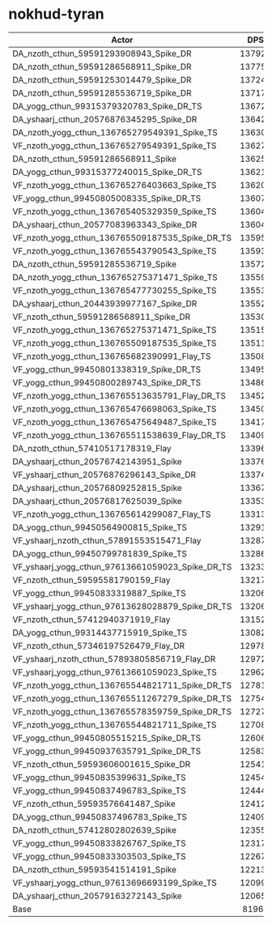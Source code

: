 # nokhud-tyran
| Actor | DPS | Increase |
|---|:---:|:---:|
|DA_nzoth_cthun_59591293908943_Spike_DR|137920|68.27%|
|DA_nzoth_cthun_59591286568911_Spike_DR|137755|68.07%|
|DA_nzoth_cthun_59591253014479_Spike_DR|137241|67.44%|
|DA_nzoth_cthun_59591285536719_Spike_DR|137171|67.35%|
|DA_yogg_cthun_99315379320783_Spike_DR_TS|136720|66.80%|
|DA_yshaarj_cthun_20576876345295_Spike_DR|136428|66.45%|
|DA_nzoth_yogg_cthun_136765279549391_Spike_TS|136302|66.29%|
|VF_nzoth_yogg_cthun_136765279549391_Spike_TS|136272|66.26%|
|DA_nzoth_cthun_59591286568911_Spike|136254|66.23%|
|DA_yogg_cthun_99315377240015_Spike_DR_TS|136216|66.19%|
|VF_nzoth_yogg_cthun_136765276403663_Spike_TS|136201|66.17%|
|VF_yogg_cthun_99450805008335_Spike_DR_TS|136072|66.01%|
|VF_nzoth_yogg_cthun_136765405329359_Spike_TS|136042|65.98%|
|DA_yshaarj_cthun_20577083963343_Spike_DR|136041|65.97%|
|VF_nzoth_yogg_cthun_136765509187535_Spike_DR_TS|135952|65.87%|
|VF_nzoth_yogg_cthun_136765543790543_Spike_TS|135934|65.84%|
|DA_nzoth_cthun_59591285536719_Spike|135729|65.59%|
|DA_nzoth_yogg_cthun_136765275371471_Spike_TS|135591|65.43%|
|VF_nzoth_yogg_cthun_136765477730255_Spike_TS|135530|65.35%|
|DA_yshaarj_cthun_20443939977167_Spike_DR|135526|65.35%|
|VF_nzoth_cthun_59591286568911_Spike_DR|135306|65.08%|
|VF_nzoth_yogg_cthun_136765275371471_Spike_TS|135155|64.89%|
|VF_nzoth_yogg_cthun_136765509187535_Spike_TS|135117|64.85%|
|VF_nzoth_yogg_cthun_136765682390991_Flay_TS|135082|64.80%|
|VF_yogg_cthun_99450801338319_Spike_DR_TS|134957|64.65%|
|VF_yogg_cthun_99450800289743_Spike_DR_TS|134864|64.54%|
|VF_nzoth_yogg_cthun_136765513635791_Flay_DR_TS|134522|64.12%|
|VF_nzoth_yogg_cthun_136765476698063_Spike_TS|134500|64.09%|
|VF_nzoth_yogg_cthun_136765475649487_Spike_TS|134174|63.70%|
|VF_nzoth_yogg_cthun_136765511538639_Flay_DR_TS|134093|63.60%|
|DA_nzoth_cthun_57410517178319_Flay|133967|63.44%|
|DA_yshaarj_cthun_20576742143951_Spike|133760|63.19%|
|VF_yshaarj_cthun_20576876296143_Spike_DR|133748|63.18%|
|DA_yshaarj_cthun_20576809252815_Spike|133677|63.09%|
|DA_yshaarj_cthun_20576817625039_Spike|133537|62.92%|
|VF_nzoth_yogg_cthun_136765614299087_Flay_TS|133138|62.43%|
|DA_yogg_cthun_99450564900815_Spike_TS|132915|62.16%|
|VF_yshaarj_nzoth_cthun_57891553515471_Flay|132877|62.11%|
|DA_yogg_cthun_99450799781839_Spike_TS|132867|62.10%|
|VF_yshaarj_yogg_cthun_97613661059023_Spike_DR_TS|132338|61.46%|
|VF_nzoth_cthun_59595581790159_Flay|132173|61.26%|
|VF_yogg_cthun_99450833319887_Spike_TS|132066|61.12%|
|VF_yshaarj_yogg_cthun_97613628028879_Spike_DR_TS|132064|61.12%|
|VF_nzoth_cthun_57412940371919_Flay|131523|60.46%|
|DA_yogg_cthun_99314437715919_Spike_TS|130827|59.61%|
|VF_nzoth_cthun_57346197526479_Flay_DR|129787|58.34%|
|VF_yshaarj_nzoth_cthun_57893805856719_Flay_DR|129723|58.27%|
|VF_yshaarj_yogg_cthun_97613661059023_Spike_TS|129624|58.15%|
|VF_nzoth_yogg_cthun_136765544821711_Spike_DR_TS|127816|55.94%|
|VF_nzoth_yogg_cthun_136765511267279_Spike_DR_TS|127545|55.61%|
|VF_nzoth_yogg_cthun_136765578359759_Spike_DR_TS|127276|55.28%|
|VF_nzoth_yogg_cthun_136765544821711_Spike_TS|127087|55.05%|
|VF_yogg_cthun_99450805515215_Spike_DR_TS|126066|53.80%|
|VF_yogg_cthun_99450937635791_Spike_DR_TS|125830|53.52%|
|VF_nzoth_cthun_59593606001615_Spike_DR|125412|53.01%|
|VF_yogg_cthun_99450835399631_Spike_TS|124543|51.95%|
|VF_yogg_cthun_99450837496783_Spike_TS|124448|51.83%|
|VF_nzoth_cthun_59593576641487_Spike|124127|51.44%|
|DA_yogg_cthun_99450837496783_Spike_TS|124099|51.40%|
|DA_nzoth_cthun_57412802802639_Spike|123556|50.74%|
|VF_yogg_cthun_99450833826767_Spike_TS|123175|50.28%|
|VF_yogg_cthun_99450833303503_Spike_TS|122673|49.67%|
|DA_nzoth_cthun_59593541514191_Spike|122138|49.01%|
|VF_yshaarj_yogg_cthun_97613696693199_Spike_TS|120991|47.61%|
|DA_yshaarj_cthun_20579163272143_Spike|120653|47.20%|
|Base|81965|0.00%|
